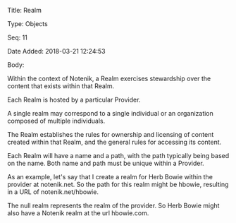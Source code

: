 Title:  Realm

Type:   Objects

Seq:    11

Date Added: 2018-03-21 12:24:53

Body:   
 
Within the context of Notenik, a Realm exercises stewardship over the content that exists within that Realm. 

Each Realm is hosted by a particular Provider. 

A single realm may correspond to a single individual or an organization composed of multiple individuals. 

The Realm establishes the rules for ownership and licensing  of content created within that Realm, and the general rules for accessing its content. 

Each Realm will have a name and a path, with the path typically being based on the name. Both name and path must be unique within a Provider. 

As an example, let's say that I create a realm for Herb Bowie within the provider at notenik.net. So the path for this realm might be hbowie, resulting in a URL of notenik.net/hbowie. 

The null realm represents the realm of the provider. So Herb Bowie might also have a Notenik realm at the url hbowie.com. 



